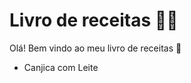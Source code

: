 # Livro de receitas :woman_cook:

Olá! Bem vindo ao meu livro de receitas :wave:

- Canjica com Leite

